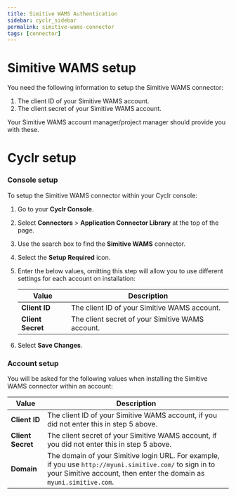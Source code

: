 ```yaml
---
title: Simitive WAMS Authentication
sidebar: cyclr_sidebar
permalink: simitive-wams-connector
tags: [connector]
---
```


# Simitive WAMS setup

You need the following information to setup the Simitive WAMS connector:

1. The client ID of your Simitive WAMS account.
2. The client secret of your Simitive WAMS account.

Your Simitive WAMS account manager/project manager should provide you with these.

# Cyclr setup

### Console setup

To setup the Simitive WAMS connector within your Cyclr console:

1. Go to your **Cyclr Console**.
2. Select **Connectors** > **Application Connector Library** at the top of the page.
3. Use the search box to find the **Simitive WAMS** connector.
4. Select the **Setup Required** icon.
5. Enter the below values, omitting this step will allow you to use different settings for each account on installation:

    | Value             | Description                                      |
    | ----------------- | ------------------------------------------------ |
    | **Client ID**     | The client ID of your Simitive WAMS account.     |
    | **Client Secret** | The client secret of your Simitive WAMS account. |

6. Select **Save Changes**.

### Account setup

You will be asked for the following values when installing the Simitive WAMS connector within an account:

| Value             | Description                                                                                                                                                                     |
| ----------------- | ------------------------------------------------------------------------------------------------------------------------------------------------------------------------------- |
| **Client ID**     | The client ID of your Simitive WAMS account, if you did not enter this in step 5 above.                                                                                         |
| **Client Secret** | The client secret of your Simitive WAMS account, if you did not enter this in step 5 above.                                                                                     |
| **Domain**        | The domain of your Simitive login URL. For example, if you use `http://myuni.simitive.com/` to sign in to your Simitive account, then enter the domain as `myuni.simitive.com`. |
